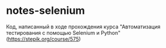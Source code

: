 # notes-selenium
Код, написанный в ходе прохождения курса "Автоматизация тестирования с помощью Selenium и Python" (https://stepik.org/course/575)
